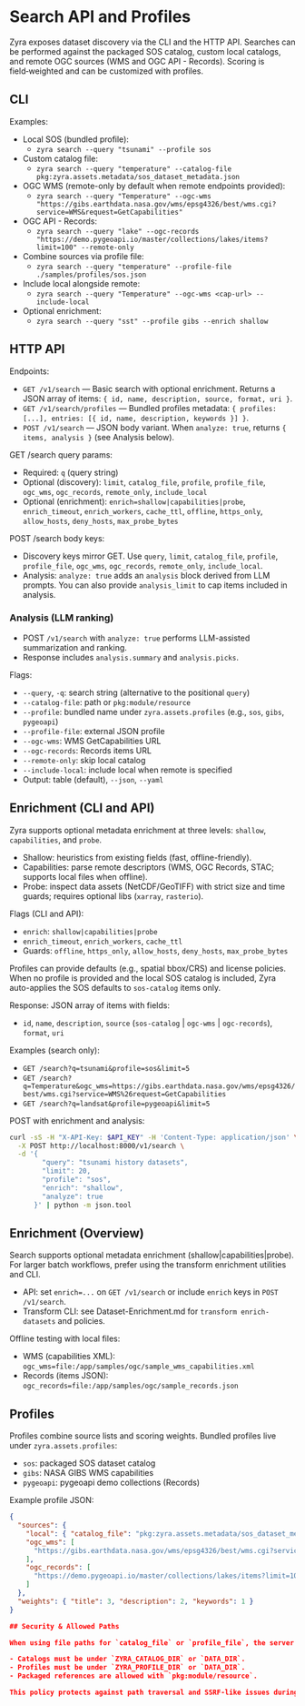 # Search API and Profiles

Zyra exposes dataset discovery via the CLI and the HTTP API. Searches can be performed against the packaged SOS catalog, custom local catalogs, and remote OGC sources (WMS and OGC API - Records). Scoring is field‑weighted and can be customized with profiles.

## CLI

Examples:

- Local SOS (bundled profile):
  - `zyra search --query "tsunami" --profile sos`
- Custom catalog file:
  - `zyra search --query "temperature" --catalog-file pkg:zyra.assets.metadata/sos_dataset_metadata.json`
- OGC WMS (remote-only by default when remote endpoints provided):
  - `zyra search --query "Temperature" --ogc-wms "https://gibs.earthdata.nasa.gov/wms/epsg4326/best/wms.cgi?service=WMS&request=GetCapabilities"`
- OGC API - Records:
  - `zyra search --query "lake" --ogc-records "https://demo.pygeoapi.io/master/collections/lakes/items?limit=100" --remote-only`
- Combine sources via profile file:
  - `zyra search --query "temperature" --profile-file ./samples/profiles/sos.json`
- Include local alongside remote:
  - `zyra search --query "Temperature" --ogc-wms <cap-url> --include-local`
- Optional enrichment:
  - `zyra search --query "sst" --profile gibs --enrich shallow`

## HTTP API

Endpoints:

- `GET /v1/search` — Basic search with optional enrichment. Returns a JSON array of items: `{ id, name, description, source, format, uri }`.
- `GET /v1/search/profiles` — Bundled profiles metadata: `{ profiles: [...], entries: [{ id, name, description, keywords }] }`.
- `POST /v1/search` — JSON body variant. When `analyze: true`, returns `{ items, analysis }` (see Analysis below).

GET /search query params:

- Required: `q` (query string)
- Optional (discovery): `limit`, `catalog_file`, `profile`, `profile_file`, `ogc_wms`, `ogc_records`, `remote_only`, `include_local`
- Optional (enrichment): `enrich=shallow|capabilities|probe`, `enrich_timeout`, `enrich_workers`, `cache_ttl`, `offline`, `https_only`, `allow_hosts`, `deny_hosts`, `max_probe_bytes`

POST /search body keys:

- Discovery keys mirror GET. Use `query`, `limit`, `catalog_file`, `profile`, `profile_file`, `ogc_wms`, `ogc_records`, `remote_only`, `include_local`.
- Analysis: `analyze: true` adds an `analysis` block derived from LLM prompts. You can also provide `analysis_limit` to cap items included in analysis.

### Analysis (LLM ranking)

- POST `/v1/search` with `analyze: true` performs LLM-assisted summarization and ranking.
- Response includes `analysis.summary` and `analysis.picks`.

Flags:

- `--query`, `-q`: search string (alternative to the positional `query`)
- `--catalog-file`: path or `pkg:module/resource`
- `--profile`: bundled name under `zyra.assets.profiles` (e.g., `sos`, `gibs`, `pygeoapi`)
- `--profile-file`: external JSON profile
- `--ogc-wms`: WMS GetCapabilities URL
- `--ogc-records`: Records items URL
- `--remote-only`: skip local catalog
- `--include-local`: include local when remote is specified
- Output: table (default), `--json`, `--yaml`

## Enrichment (CLI and API)

Zyra supports optional metadata enrichment at three levels: `shallow`, `capabilities`, and `probe`.

- Shallow: heuristics from existing fields (fast, offline-friendly).
- Capabilities: parse remote descriptors (WMS, OGC Records, STAC; supports local files when offline).
- Probe: inspect data assets (NetCDF/GeoTIFF) with strict size and time guards; requires optional libs (`xarray`, `rasterio`).

Flags (CLI and API):

- `enrich`: `shallow|capabilities|probe`
- `enrich_timeout`, `enrich_workers`, `cache_ttl`
- Guards: `offline`, `https_only`, `allow_hosts`, `deny_hosts`, `max_probe_bytes`

Profiles can provide defaults (e.g., spatial bbox/CRS) and license policies. When no profile is provided and the local SOS catalog is included, Zyra auto-applies the SOS defaults to `sos-catalog` items only.

Response: JSON array of items with fields:

- `id`, `name`, `description`, `source` (`sos-catalog` | `ogc-wms` | `ogc-records`), `format`, `uri`

Examples (search only):

- `GET /search?q=tsunami&profile=sos&limit=5`
- `GET /search?q=Temperature&ogc_wms=https://gibs.earthdata.nasa.gov/wms/epsg4326/best/wms.cgi?service=WMS%26request=GetCapabilities`
- `GET /search?q=landsat&profile=pygeoapi&limit=5`

POST with enrichment and analysis:

```bash
curl -sS -H "X-API-Key: $API_KEY" -H 'Content-Type: application/json' \
  -X POST http://localhost:8000/v1/search \
  -d '{
        "query": "tsunami history datasets",
        "limit": 20,
        "profile": "sos",
        "enrich": "shallow",
        "analyze": true
      }' | python -m json.tool
```

## Enrichment (Overview)

Search supports optional metadata enrichment (shallow|capabilities|probe). For larger batch workflows, prefer using the transform enrichment utilities and CLI.

- API: set `enrich=...` on `GET /v1/search` or include `enrich` keys in `POST /v1/search`.
- Transform CLI: see Dataset-Enrichment.md for `transform enrich-datasets` and policies.

Offline testing with local files:

- WMS (capabilities XML): `ogc_wms=file:/app/samples/ogc/sample_wms_capabilities.xml`
- Records (items JSON): `ogc_records=file:/app/samples/ogc/sample_records.json`

## Profiles

Profiles combine source lists and scoring weights. Bundled profiles live under
`zyra.assets.profiles`:

- `sos`: packaged SOS dataset catalog
- `gibs`: NASA GIBS WMS capabilities
- `pygeoapi`: pygeoapi demo collections (Records)

Example profile JSON:

```json
{
  "sources": {
    "local": { "catalog_file": "pkg:zyra.assets.metadata/sos_dataset_metadata.json" },
    "ogc_wms": [
      "https://gibs.earthdata.nasa.gov/wms/epsg4326/best/wms.cgi?service=WMS&request=GetCapabilities"
    ],
    "ogc_records": [
      "https://demo.pygeoapi.io/master/collections/lakes/items?limit=100"
    ]
  },
  "weights": { "title": 3, "description": 2, "keywords": 1 }
}

## Security & Allowed Paths

When using file paths for `catalog_file` or `profile_file`, the server enforces allowlists:

- Catalogs must be under `ZYRA_CATALOG_DIR` or `DATA_DIR`.
- Profiles must be under `ZYRA_PROFILE_DIR` or `DATA_DIR`.
- Packaged references are allowed with `pkg:module/resource`.

This policy protects against path traversal and SSRF‑like issues during enrichment.
```
